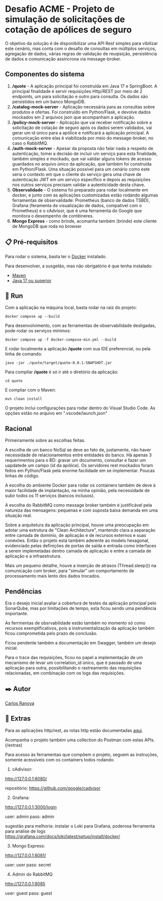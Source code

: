 # Desafio ACME - Projeto de simulação de solicitações de cotação de apólices de seguro


O objetivo da solução é de disponibilizar uma API Rest simples para vibilizar este cenário, mas conta com o desafio de consultas em múltiplos serviços, agregação de dados, várias regras de validação de reuqisição, persistência de dados e comunicação assíncrona via message-broker.


## Componentes do sistema

1. **/quote** - A aplicação principal foi construída em Java 17 e SpringBoot. A principal finalidade é servir requisições Http/REST por meio de 2 endpoints, um para solicitação e outro para consulta. Os dados são persistidos em um banco MongoDB.
2. **/catalog-mock-server** - Aplicação necessária para as consultas sobre produtos e ofertas. Foi construído em Python/Flask, e devolve dados mockados em 2 arquivos json que acompanham a aplicação.
3. **/policy-mock-server** - Aplicação que vai receber notificação sobre a solicitação de cotação de seguro após os dados serem validados, vai gerar um id único para a apólice e notificará a aplicação principal. A comunicação entre elas é viabilizada por meio do message-broker, no caso o RabbitMQ.
4. **/auth-mock-server** - Apesar da proposta não falar nada a respeito de autenticação, tomei a decisão de incluir um serviço para esta finalidade, também simples e mockado, que vai validar alguns tokens de acesso guardados no arquivo único da aplicação, que também foi construída em Python/Flask. Uma situação possível para um cenário como este seria o contexto em que o cliente do serviço gera uma chave de autenticação JWT em um serviço específico e depois as requisições nos outros serviços precisam validar a autenticidade desta chave.
5. **Observalidade** - O sistema foi preparado para rodar localmente em docker, e junto com as aplicações customizadas estão rodando algumas ferramentas de observalidade: Prometheus (banco de dados TSBD), Grafana (feramenta de visualização de dados, compatível com o Prometheus) e o cAdvisor, que é uma ferramenta do Google que monitora o desempenho de contêineres.
6. **Mongo Express** - como brinde, acomanha também (brinde) este cliente de MongoDB que roda no browser


## 📋 Pré-requisitos

Para rodar o sistema, basta ter o [Docker](https://www.docker.com/products/docker-desktop/) instalado.

Para desenvolver, a susgetão, mas não obrigatório é que tenha instalado:
* [Maven](https://maven.apache.org/)
* [Java 17 ou superior](https://www.oracle.com/java/technologies/downloads/)

## 🚀 Run

Com a aplicação na máquina local, basta rodar na raiz do projeto:

`docker compose up --build`

Para desenvolvimento, com as ferramentas de observabilidade desligadas, pode rodar os serviços mínimos:

`docker compose up -f docker-compose-min.yml --build`

E rodar localmente a aplicação **/quote** com sua IDE preferencial, ou pela linha de comando:

`java -jar ./quote/target/quote-0.0.1-SNAPSHOT.jar`

Para compilar **/quote** é só ir até o diretório da aplicação:

`cd quote`

E compliar com o Maven:

`mvn clean install`

O projeto inclui configurações para rodar dentro do Visual Studio Code. As opções estão no arquivo em ".vscode/launch.json"


## Racional

Primeiramente sobre as escolhas feitas.

A escolha de um banco NoSql se deve ao fato de, justamente, não haver necessidade de relacionamentos entre entidades do banco. Há apenas 3 requerimentos para o BD: gravar um documento, consultar e fazer um uapdatede um campo (id da apólice).
Os servidores rest mockados foram feitos em Python/Flask pela enorme facilidade em se implementar. Poucas linhas de código.

A escolha do ambiente Docker para rodar os containers também de deve à maior facilidade de implantação, na minha opinião, pela necessidade de subir todos os 11 serviços (bancos inclusos).

A escolha do RabbitMQ como message broker também é justificável pela natureza das mensagens: pequenas e com suposta baixa demanda em uma situação real.

Sobre a arquitetura da aplicação principal, houve uma preocupação em adotar uma extrutura de "Clean Architecture", mantendo clara a separação entre camada de domínio, de aplicação e de recursos externos e suas conexões. Então o projeto está também aderente ao modelo hexagonal, evidenciado pelas definições de portas de saída e entrada como interfaces a serem implemetadas dentro camada de aplicação e entre a camada de aplicação e a infraestrutura.

Mais um pequeno detalhe, houve a inserção de atrasos (Thread.sleep()) na comunicação com broker, para "simular" um comportamento de processamento mais lento dos dados trocados.

## Pendências

Era o desejo inicial avaliar a cobertura de testes da aplicação principal pelo SonarQube, mas por limitações de tempo, esta ficou sendo uma pendência importante.

As ferrmentas de obsrvabilidade estão também no momento só como recursos exemplificativos, pois a instrumentalização da aplicação também ficou comprometida pelo prazo de conclusão.

Ficou pendente também a documentação em Swagger, também um desejo inicial.

Para o trace das requisições, ficou no papel a implementação de um mecanismo de levar um correlation_id único, que é passado de uma aplicação para outra, possibilitando o rastreamento das requisições relacionadas, em combinação com os logs das requisições.

## ✒️ Autor

[Carlos Ranoya](www.linkedin.com/in/carlos-ranoya-8ab0ba22)


## 📄 Extras

Para as aplicações http/rest, as rotas http estão documentadas [aqui](https://documenter.getpostman.com/view/11964445/2sAYQdkABK).

Acompanha o projeto também uma collection do Postman com estas APIs. (/extras)

Para acesso às ferramentas que compõem o projeto, seguem as instruções, somente acessíveis com os containers todos rodando.

1. cAdivisor:

http://127.0.0.1:8080/

repositório: https://github.com/google/cadvisor

2. Grafana:

http://127.0.0.1:3000/login

user: admin
pass: admin

sugestão para melhoria: instalar o Loki para Grafana, poderosa ferramenta para análise de logs
https://grafana.com/docs/loki/latest/setup/install/docker/

3. Mongo Express:

http://127.0.0.1:8081/

user: user
pass: secret

4. Admin do RabbitMQ

http://127.0.0.1:8085

user: guest
pass: guest
